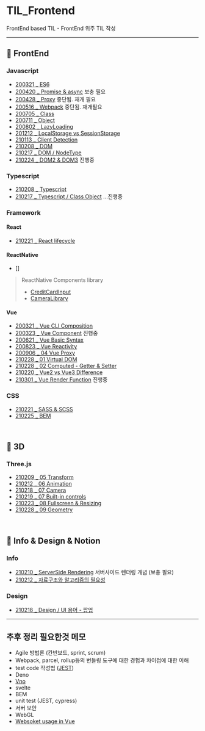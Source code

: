 # TIL_Frontend
FrontEnd based TIL - FrontEnd 위주 TIL 작성

------------------

## 🥨 FrontEnd
### Javascript
* [200321 _ ES6](https://github.com/dmsdl950823/TIL_FrontEnd/blob/master/Javascript/%20200321_ES6.md)
* [200420 _ Promise & async](https://github.com/dmsdl950823/TIL_FrontEnd/blob/master/Javascript/Javascript/200420_Promise%20&%20async.md) 보충 필요
* [200428 _ Proxy](https://github.com/dmsdl950823/TIL_FrontEnd/blob/master/Javascript/Javascript/200428_Proxy.md) 중단됨. 재개 필요
* [200516 _ Webpack](https://github.com/dmsdl950823/TIL_FrontEnd/blob/master/Javascript/Javascript/200516_Webpack.md) 중단됨. 재개필요
* [200705 _ Class](https://github.com/dmsdl950823/TIL_FrontEnd/blob/master/Javascript/Javascript/200705_Class.md)
* [200711 _ Object](https://github.com/dmsdl950823/TIL_FrontEnd/blob/master/Javascript/Javascript/200711_Object.md)
* [200802 _ LazyLoading](https://github.com/dmsdl950823/TIL_FrontEnd/blob/master/Javascript/Javascript/200802_LazyLoading.md)
* [201212 _ LocalStorage vs SessionStorage](https://github.com/dmsdl950823/TIL_FrontEnd/blob/master/Javascript/Javascript/201212%20LocalStorage%20vs%20SessionStorage.md)
* [210113 _ Client Detection](https://github.com/dmsdl950823/TIL_FrontEnd/blob/master/Javascript/210113_Client%20Detection.md)
* [210208 _ DOM](https://github.com/dmsdl950823/TIL/blob/master/Javascript/DOM/210208_DOM.md)
* [210217 _ DOM / NodeType](https://github.com/dmsdl950823/TIL/blob/master/Javascript/DOM/210217_Node%20Type.md)
* [210224 _ DOM2 & DOM3](https://github.com/dmsdl950823/TIL_FrontEnd/blob/master/Javascript/210224_DOM2%20%26%20DOM3.md) 진행중

### Typescript
* [210208 _ Typescript](https://github.com/dmsdl950823/TIL/blob/master/Typescript/Typescript_Handbook_sum.md)  
* [210217 _ Typescript / Class Object](https://github.com/dmsdl950823/TIL/blob/master/Typescript/210217_Class%20Object.md) ...진행중

### Framework
#### React
* [210221 _ React lifecycle](https://github.com/dmsdl950823/TIL_FrontEnd/blob/master/FrameWork/React/210221_React%20lifecycle.md)

#### ReactNative
* []

> ReactNative Components library
> * [CreditCardInput](https://github.com/sbycrosz/react-native-credit-card-input)
> * [CameraLibrary](https://github.com/cuvent/react-native-vision-camera)

#### Vue

* [200321 _ Vue CLI Composition](https://github.com/dmsdl950823/TIL_FrontEnd/blob/master/FrameWork/Vue/200321_Vue%20CLI%20Composition.md)
* [200323 _ Vue Component](https://github.com/dmsdl950823/TIL_FrontEnd/blob/master/FrameWork/Vue/200323_Vue_Component.md) 진행중
* [200621 _ Vue Basic Syntax](https://github.com/dmsdl950823/TIL_FrontEnd/blob/master/FrameWork/Vue/200621_Vue%20Basic%20Syntax.md)
* [200823 _ Vue Reactivity](https://github.com/dmsdl950823/TIL_FrontEnd/blob/master/FrameWork/Vue/200823_Vue%20Reactivity.md)
* [200906 _ 04 Vue Proxy](https://github.com/dmsdl950823/TIL_FrontEnd/blob/master/FrameWork/Vue/200906_04%20Vue%20Proxy.md)
* [210228 _ 01 Virtual DOM](https://github.com/dmsdl950823/TIL_FrontEnd/blob/master/FrameWork/Vue/210228_01%20Virtual%20DOM.md)
* [210228 _ 02 Computed - Getter & Setter](https://github.com/dmsdl950823/TIL_FrontEnd/blob/master/FrameWork/Vue/210228_02%20Computed%20-%20Getter%20%26%20Setter.md)
* [210220 _ Vue2 vs Vue3 Difference](https://github.com/dmsdl950823/TIL_FrontEnd/blob/master/FrameWork/Vue3/210220_Vue2%20vs%20Vue3%20Difference.md)
* [210301 _ Vue Render Function](https://github.com/dmsdl950823/TIL_FrontEnd/blob/master/FrameWork/Vue/210301_Vue%20Render%20Function.md) 진행중


### CSS
* [210221 _ SASS & SCSS](https://github.com/dmsdl950823/TIL_FrontEnd/blob/master/CSS/CSS-preprocessor/210221_SASS%20%26%20SCSS.md)
* [210225 _ BEM](https://github.com/dmsdl950823/TIL_FrontEnd/blob/master/CSS/210225_BEM.md)

<br>

## 🥨 3D
### Three.js
* [210209 _ 05 Transform](https://github.com/dmsdl950823/TIL/blob/master/3D/threejs/210209_05%20Transform.md)
* [210212 _ 06 Animation](https://github.com/dmsdl950823/TIL/blob/master/3D/threejs/210212_06%20animation.md)
* [210218 _ 07 Camera](https://github.com/dmsdl950823/TIL_FrontEnd/blob/master/3D/threejs/210218_07%20Camera.md)
* [210219 _ 07 Built-in controls](https://github.com/dmsdl950823/TIL_FrontEnd/blob/master/3D/threejs/210219_07%20Built-in%20controls.md)
* [210223 _ 08 Fullscreen & Resizing](https://github.com/dmsdl950823/TIL_FrontEnd/blob/master/3D/threejs/210223_08%20Fullscreen%20&%20Resizing.md)
* [210228 _ 09 Geometry](https://github.com/dmsdl950823/TIL_FrontEnd/blob/master/3D/threejs/210228_09%20Geometry.md)



<br>

## 🥨 Info & Design & Notion
### Info
* [210210 _ ServerSide Rendering](https://github.com/dmsdl950823/TIL/blob/master/Notion/ServerSide%20Rendering.md) 서버사이드 렌더링 개념 (보충  필요)
* [210212 _ 자료구조와 알고리즘의 필요성](https://github.com/dmsdl950823/TIL_FrontEnd/blob/master/Notion/210212_%EC%9E%90%EB%A3%8C%EA%B5%AC%EC%A1%B0%EC%99%80%20%EC%95%8C%EA%B3%A0%EB%A6%AC%EC%A6%98%EC%9D%98%20%ED%95%84%EC%9A%94%EC%84%B1.md)

### Design
* [210218 _ Design / UI 용어 - 팝업](https://github.com/dmsdl950823/TIL_FrontEnd/blob/master/Notion/Design/210218_UI%20%EC%9A%A9%EC%96%B4%20-%20%ED%8C%9D%EC%97%85.md)

---------------------------

## 추후 정리 필요한것 메모
* Agile 방법론 (칸반보드, sprint, scrum)
* Webpack, parcel, rollup등의 번들링 도구에 대한 경험과 차이점에 대한 이해
* test code 작성법 ([JEST](https://medium.com/@jinseok.choi/jest%EB%A5%BC-%EC%9D%B4%EC%9A%A9%ED%95%9C-unit-test-%EC%A0%81%EC%9A%A9%EA%B8%B0-420049c16cc8))
* Deno
* [Vno](https://deno.land/x/vno@v1.0.5)
* svelte
* BEM
* unit test (JEST, cypress)
* 서버 보안
* WebGL
* [Websoket usage in Vue](https://masteringjs.io/tutorials/vue/vue-websocket)
